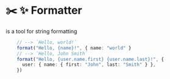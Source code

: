 # ✂️ ✨ Formatter

is a tool for string formatting

```ts
    // --> `Hello, world!`
    format("Hello, {name}!", { name: "world" }
    // --> `Hello, John Smith`
    format("Hello, {user.name.first} {user.name.last}!", {
      user: { name: { first: "John", last: "Smith" } },
    })
```
